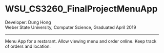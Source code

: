 # WSU_CS3260_FinalProjectMenuApp
Developer: 
Dung Hong<br/>
Weber State University,
Computer Science,
Graduated April 2019
**********************************************************
Menu App for a restarant. Allow viewing menu and order online. Keep track of orders and location.
